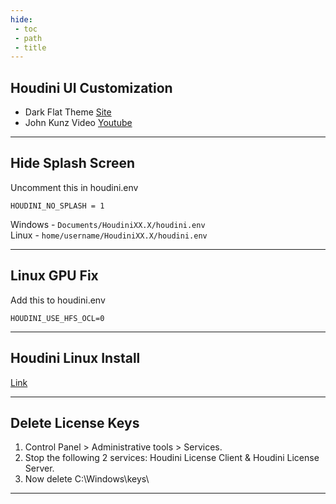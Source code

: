 ```yaml
---
hide:
 - toc
 - path
 - title
---
```



## Houdini UI Customization
- Dark Flat Theme [Site](https://axelschoterman.com/resources)<br>
- John Kunz Video [Youtube](https://www.youtube.com/watch?v=VdiEd84Kjsw)

---
## Hide Splash Screen 

Uncomment this in houdini.env
``` 
HOUDINI_NO_SPLASH = 1
```
Windows - `Documents/HoudiniXX.X/houdini.env`<br>
Linux - `home/username/HoudiniXX.X/houdini.env`

---
## Linux GPU Fix
Add this to houdini.env
```
HOUDINI_USE_HFS_OCL=0
```
---
## Houdini Linux Install
[Link](https://www.sidefx.com/faq/question/install-linux/)

---
## Delete License Keys
1. Control Panel > Administrative tools > Services.
2. Stop the following 2 services: Houdini License Client & Houdini License Server.
3. Now delete C:\Windows\keys\

---

